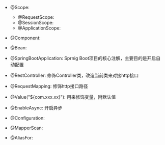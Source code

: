 - @Scope:
  - @RequestScope:
  - @SessionScope:
  - @ApplicationScope:
- @Component:

- @Bean:

- @SpringBootApplication: Sprnig Boot项目的核心注解，主要目的是开启自动配置

- @RestController: 修饰Controller类，改造当前类来对接http接口

- @RequestMapping: 修饰http接口路径

- @Value("${com.xxx.xx}"): 用来修饰变量，附默认值

- @EnableAsync: 开启异步

- @Configuration: 

- @MapperScan: 

- @AliasFor: